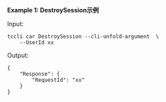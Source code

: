 **Example 1: DestroySession示例**



Input: 

```
tccli car DestroySession --cli-unfold-argument  \
    --UserId xx
```

Output: 
```
{
    "Response": {
        "RequestId": "xx"
    }
}
```

